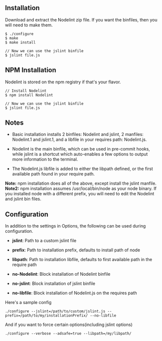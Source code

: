 Installation
------------

Download and extract the Nodelint zip file. If you want the binfiles, then you will need to make them.

	$ ./configure
	$ make
	$ make install

	// Now we can use the jslint binfile
	$ jslint file.js


NPM Installation
----------------------

Nodelint is stored on the npm registry if that's your flavor.

	// Install Nodelint
	$ npm install Nodelint

	// Now we can use the jslint binfile
	$ jslint file.js


Notes
-----

 - Basic installation installs 2 binfiles: Nodelint and jslint, 2 manfiles: Nodelint.1 and jslint.1,
and a libfile in your requires path: Nodelint.js.  
  
 - Nodelint is the main binfile, which can be used in pre-commit hooks, while jslint is a shortcut which auto-enables
a few options to output more information to the terminal.  
  
 - The Nodelint.js libfile is added to either the libpath defined, or the first available path found in your require path.


**Note:** npm installation does all of the above, except install the jslint manfile.  
**Note2:** npm installation assumes /usr/local/bin/node as your node binary. If you installed node with a different prefix, you
will need to edit the Nodelint and jslint bin files.


Configuration
-------------

In addition to the settings in Options, the following can be used during configuration.

 - **jslint**: Path to a custom jslint file

 - **prefix**: Path to installation prefix, defaults to install path of node

 - **libpath**: Path to installation libfile, defaults to first available path in the require path

 - **no-Nodelint**: Block installation of Nodelint binfile

 - **no-jslint**: Block installation of jslint binfile

 - **no-libfile**: Block installation of Nodelint.js on the requires path


Here's a sample config

	./configure --jslint=/path/to/custom/jslint.js --prefix=/path/to/my/installationPrefix/ --no-libfile

And if you want to force certain options(including jslint options)

	./configure --verbose --adsafe=true --libpath=/my/libpath/
